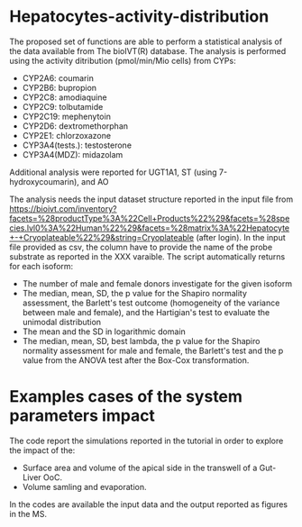 # Hepatocytes-activity-distribution
The proposed set of functions are able to perform a statistical analysis of the data available from The bioIVT(R) database. 
The analysis is performed using the activity ditribution (pmol/min/Mio cells) from CYPs:
  * CYP2A6: coumarin
  * CYP2B6: bupropion
  * CYP2C8: amodiaquine
  * CYP2C9: tolbutamide
  * CYP2C19: mephenytoin
  * CYP2D6: dextromethorphan
  * CYP2E1: chlorzoxazone 
  * CYP3A4(tests.): testosterone
  * CYP3A4(MDZ): midazolam
  
  Additional analysis were reported for UGT1A1, ST (using 7-hydroxycoumarin), and AO  
  
  The analysis needs the input dataset structure reported in the input file from https://bioivt.com/inventory?facets=%28productType%3A%22Cell+Products%22%29&facets=%28species.lvl0%3A%22Human%22%29&facets=%28matrix%3A%22Hepatocyte+-+Cryoplateable%22%29&string=Cryoplateable (after login). In the input file provided as csv, the column have to provide the name of the probe substrate as reported in the XXX varaible. 
  The script automatically returns for each isoform:
   * The number of male and female donors investigate for the given isoform
   * The median, mean, SD, the p value for the Shapiro normality assessment, the Barlett's test outcome (homogeneity of the variance between male and female), and the Hartigian's test to evaluate the unimodal distribution
   * The mean and the SD in logarithmic domain
   * The median, mean, SD, best lambda, the p value for the Shapiro normality assessment for male and female, the Barlett's test and the p value from the ANOVA test after the Box-Cox transformation.
  
# Examples cases of the system parameters impact
The code report the simulations reported in the tutorial in order to explore the impact of the:
  * Surface area and volume of the apical side in the transwell of a Gut-Liver OoC.
  * Volume samling and evaporation.

In the codes are available the input data and the output reported as figures in the MS.
